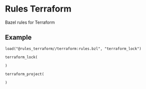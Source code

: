 # Rules Terraform

Bazel rules for Terraform

## Example

```
load("@rules_terraform//terraform:rules.bzl", "terraform_lock")

terraform_lock(

)

terraform_project(

)
```
